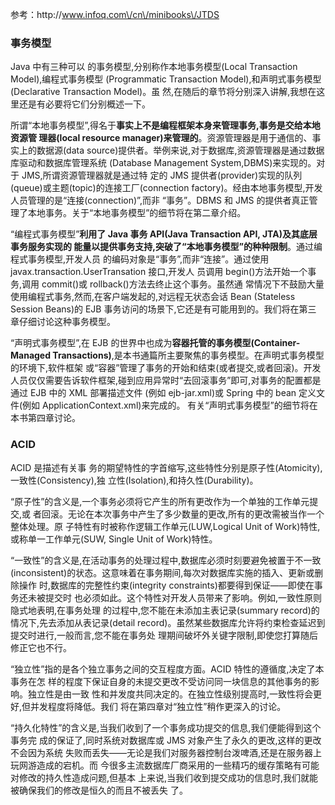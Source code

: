 参考：http:\/\/www.infoq.com\/cn\/minibooks\/JTDS

### 事务模型

Java 中有三种可以 的事务模型,分别称作本地事务模型\(Local Transaction Model\),编程式事务模型 \(Programmatic Transaction Model\),和声明式事务模型\(Declarative Transaction Model\)。虽 然,在随后的章节将分别深入讲解,我想在这里还是有必要将它们分别概述一下。

所谓“本地事务模型”,得名于**事实上不是编程框架本身来管理事务,事务是交给本地资源管 理器\(local resource manager\)来管理的**。资源管理器是用于通信的、事实上的数据源\(data source\)提供者。举例来说,对于数据库,资源管理器是通过数据库驱动和数据库管理系统 \(Database Management System,DBMS\)来实现的。对于 JMS,所谓资源管理器就是通过特 定的 JMS 提供者\(provider\)实现的队列\(queue\)或主题\(topic\)的连接工厂\(connection factory\)。经由本地事务模型,开发人员管理的是“连接\(connection\)”,而非 “事务”。DBMS 和 JMS 的提供者真正管理了本地事务。关于“本地事务模型”的细节将在第二章介绍。

“编程式事务模型”**利用了 Java 事务 API\(Java Transaction API, JTA\)及其底层事务服务实现的 能量以提供事务支持,突破了“本地事务模型”的种种限制**。通过编程式事务模型,开发人员 的编码对象是“事务”,而非“连接”。通过使用 javax.transaction.UserTransation 接口,开发人 员调用 begin\(\)方法开始一个事务,调用 commit\(\)或 rollback\(\)方法去终止这个事务。虽然通 常情况下不鼓励大量使用编程式事务,然而,在客户端发起的,对远程无状态会话 Bean \(Stateless Session Beans\)的 EJB 事务访问的场景下,它还是有可能用到的。我们将在第三 章仔细讨论这种事务模型。

“声明式事务模型”,在 EJB 的世界中也成为**容器托管的事务模型\(Container-Managed Transactions\)**,是本书通篇所主要聚焦的事务模型。在声明式事务模型的环境下,软件框架 或“容器”管理了事务的开始和结束\(或者提交,或者回滚\)。开发人员仅仅需要告诉软件框架,碰到应用异常时“去回滚事务”即可,对事务的配置都是通过 EJB 中的 XML 部署描述文件 \(例如 ejb-jar.xml\)或 Spring 中的 bean 定义文件\(例如 ApplicationContext.xml\)来完成的。 有关“声明式事务模型”的细节将在本书第四章讨论。

### ACID

ACID 是描述有关事 务的期望特性的字首缩写,这些特性分别是原子性\(Atomicity\),一致性\(Consistency\),独 立性\(Isolation\),和持久性\(Durability\)。

“原子性”的含义是,一个事务必须将它产生的所有更改作为一个单独的工作单元提交,或 者回滚。无论在本次事务中产生了多少数量的更改,所有的更改需被当作一个整体处理。原 子特性有时被称作逻辑工作单元\(LUW,Logical Unit of Work\)特性,或称单一工作单元\(SUW, Single Unit of Work\)特性。

“一致性”的含义是,在活动事务的处理过程中,数据库必须时刻要避免被置于不一致 \(inconsistent\)的状态。这意味着在事务期间,每次对数据库实施的插入、更新或删除操作 时,数据库的完整性约束\(integrity constraints\)都要得到保证——即使在事务还未被提交时 也必须如此。这个特性对开发人员带来了影响。例如,一致性原则隐式地表明,在事务处理 的过程中,您不能在未添加主表记录\(summary record\)的情况下,先去添加从表记录\(detail record\)。虽然某些数据库允许将约束检查延迟到提交时进行,一般而言,您不能在事务处 理期间破坏外关键字限制,即使您打算随后修正它也不行。

“独立性”指的是各个独立事务之间的交互程度方面。ACID 特性的遵循度,决定了本事务在怎 样的程度下保证自身的未提交更改不受访问同一块信息的其他事务的影响。独立性是由一致 性和并发度共同决定的。在独立性级别提高时,一致性将会更好,但并发程度将降低。我们 将在第四章对“独立性”稍作更深入的讨论。

“持久化特性”的含义是,当我们收到了一个事务成功提交的信息,我们便能得到这个事务完 成的保证了,同时系统对数据库或 JMS 对象产生了永久的更改,这样的更改不会因为系统 失败而丢失——无论是我们对服务器控制台泼啤酒,还是在服务器上玩网游造成的宕机。而 今很多主流数据库厂商采用的一些精巧的缓存策略有可能对修改的持久性造成问题,但基本 上来说,当我们收到提交成功的信息时,我们就能被确保我们的修改是恒久的而且不被丢失 了。

